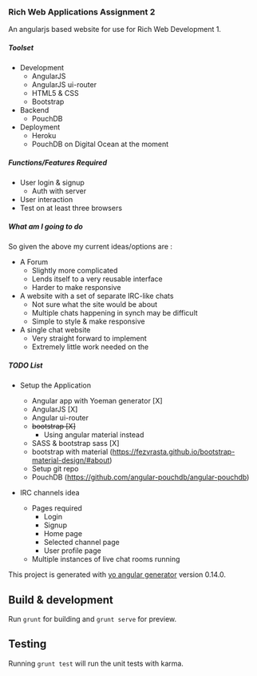 ### Rich Web Applications Assignment 2
An angularjs based website for use for Rich Web Development 1.


##### Toolset  
- Development  
  - AngularJS  
  - AngularJS ui-router  
  - HTML5 & CSS  
  - Bootstrap  
- Backend  
  - PouchDB   
- Deployment  
  - Heroku
  - PouchDB on Digital Ocean at the moment


##### Functions/Features Required

- User login & signup
  - Auth with server
- User interaction
- Test on at least three browsers

##### What am I going to do
So given the above my current ideas/options are :
- A Forum
  - Slightly more complicated
  - Lends itself to a very reusable interface
  - Harder to make responsive
- A website with a set of separate IRC-like chats
  - Not sure what the site would be about
  - Multiple chats happening in synch may be difficult
  - Simple to style & make responsive
- A single chat website
  - Very straight forward to implement
  - Extremely little work needed on the



##### TODO List

- Setup the Application
  - Angular app with Yoeman generator [X]
  - AngularJS [X]
  - Angular ui-router
  - ~~bootstrap [X]~~
    - Using angular material instead 
  - SASS & bootstrap sass [X]
  - bootstrap with material (https://fezvrasta.github.io/bootstrap-material-design/#about)
  - Setup git repo
  - PouchDB (https://github.com/angular-pouchdb/angular-pouchdb)


- IRC channels idea
  - Pages required
    - Login
    - Signup
    - Home page
    - Selected channel page
    - User profile page
  - Multiple instances of live chat rooms running



This project is generated with [yo angular generator](https://github.com/yeoman/generator-angular)
version 0.14.0.

## Build & development

Run `grunt` for building and `grunt serve` for preview.

## Testing

Running `grunt test` will run the unit tests with karma.
